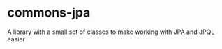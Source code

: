 commons-jpa
===========

A library with a small set of classes to make working with JPA and JPQL easier
